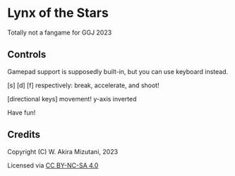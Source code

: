 # Lynx of the Stars

Totally not a fangame for GGJ 2023

## Controls

Gamepad support is supposedly built-in, but you can use keyboard instead.

[s] [d] [f] respectively: break, accelerate, and shoot!

[directional keys] movement! y-axis inverted

Have fun!

## Credits

Copyright (C) W. Akira Mizutani, 2023

Licensed via [CC BY-NC-SA 4.0](https://creativecommons.org/licenses/by-nc-sa/4.0/)
